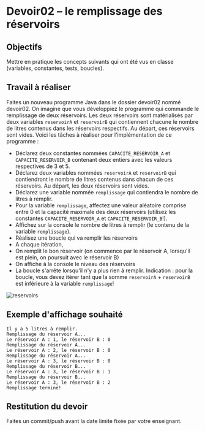 # Devoir02 – le remplissage des réservoirs
## Objectifs
Mettre en pratique les concepts suivants qui ont été vus en classe (variables, constantes, tests, boucles).
## Travail à réaliser
Faites un nouveau programme Java dans le dossier devoir02 nommé devoir02.
On imagine que vous développiez le programme qui commande le remplissage de deux réservoirs. Les deux réservoirs sont matérialisés par deux variables `reservoirA` et `reservoirB` qui contiennent chacune le nombre de litres contenus dans les réservoirs respectifs. Au départ, ces réservoirs sont vides.
Voici les tâches à réaliser pour l'implémentation de ce programme :
* Déclarez deux constantes nommées `CAPACITE_RESERVOIR_A` et `CAPACITE_RESERVOIR_B` contenant deux entiers avec les valeurs respectives de 3 et 5.
* Déclarez deux variables nommées `reservoirA` et `reservoirB` qui contiendront le nombre de litres contenus dans chacun de ces réservoirs. Au départ, les deux réservoirs sont vides.
* Déclarez une variable nommée `remplissage` qui contiendra le nombre de litres à remplir.
* Pour la variable `remplissage`, affectez une valeur aléatoire comprise entre 0 et la capacité maximale des deux réservoirs (utilisez les constantes `CAPACITE_RESERVOIR_A` et `CAPACITE_RESERVOIR_B`!).
* Affichez sur la console le nombre de litres à remplir (le contenu de la variable `remplissage`).
* Réalisez une boucle qui va remplir les réservoirs
* A chaque itération,
* On remplit le bon réservoir (on commence par le réservoir A, lorsqu'il est plein, on poursuit avec le réservoir B)
* On affiche à la console le niveau des réservoirs
* La boucle s'arrête lorsqu'il n'y a plus rien à remplir.
Indication : pour la boucle, vous devez itérer tant que la somme `reservoirA` + `reservoirB` est inférieure à la variable `remplissage`!

![reservoirs](https://github.com/emf-info-319/module319/assets/125544717/419fd081-3018-4399-90c1-4a3372b6055c)


  ## Exemple d'affichage souhaité
```
Il y a 5 litres à remplir.
Remplissage du réservoir A...
Le réservoir A : 1, le réservoir B : 0
Remplissage du réservoir A...
Le réservoir A : 2, le réservoir B : 0
Remplissage du réservoir A...
Le réservoir A : 3, le réservoir B : 0
Remplissage du réservoir B...
Le réservoir A : 3, le réservoir B : 1
Remplissage du réservoir B...
Le réservoir A : 3, le réservoir B : 2
Remplissage terminé!
```
## Restitution du devoir
Faites un commit/push avant la date limite fixée par votre enseignant.
